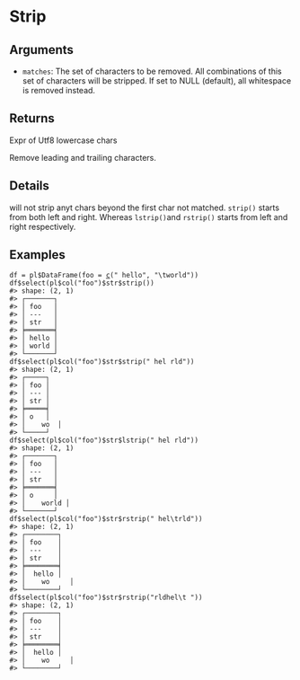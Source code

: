 # Strip

## Arguments

- `matches`: The set of characters to be removed. All combinations of this set of characters will be stripped. If set to NULL (default), all whitespace is removed instead.

## Returns

Expr of Utf8 lowercase chars

Remove leading and trailing characters.

## Details

will not strip anyt chars beyond the first char not matched. `strip()` starts from both left and right. Whereas `lstrip()`and `rstrip()` starts from left and right respectively.

## Examples

<pre class='r-example'><code><span class='r-in'><span><span class='va'>df</span> <span class='op'>=</span> <span class='va'>pl</span><span class='op'>$</span><span class='fu'>DataFrame</span><span class='op'>(</span>foo <span class='op'>=</span> <span class='fu'><a href='https://rdrr.io/r/base/c.html'>c</a></span><span class='op'>(</span><span class='st'>" hello"</span>, <span class='st'>"\tworld"</span><span class='op'>)</span><span class='op'>)</span></span></span>
<span class='r-in'><span><span class='va'>df</span><span class='op'>$</span><span class='fu'>select</span><span class='op'>(</span><span class='va'>pl</span><span class='op'>$</span><span class='fu'>col</span><span class='op'>(</span><span class='st'>"foo"</span><span class='op'>)</span><span class='op'>$</span><span class='va'>str</span><span class='op'>$</span><span class='fu'>strip</span><span class='op'>(</span><span class='op'>)</span><span class='op'>)</span></span></span>
<span class='r-out co'><span class='r-pr'>#&gt;</span> shape: (2, 1)</span>
<span class='r-out co'><span class='r-pr'>#&gt;</span> ┌───────┐</span>
<span class='r-out co'><span class='r-pr'>#&gt;</span> │ foo   │</span>
<span class='r-out co'><span class='r-pr'>#&gt;</span> │ ---   │</span>
<span class='r-out co'><span class='r-pr'>#&gt;</span> │ str   │</span>
<span class='r-out co'><span class='r-pr'>#&gt;</span> ╞═══════╡</span>
<span class='r-out co'><span class='r-pr'>#&gt;</span> │ hello │</span>
<span class='r-out co'><span class='r-pr'>#&gt;</span> │ world │</span>
<span class='r-out co'><span class='r-pr'>#&gt;</span> └───────┘</span>
<span class='r-in'><span><span class='va'>df</span><span class='op'>$</span><span class='fu'>select</span><span class='op'>(</span><span class='va'>pl</span><span class='op'>$</span><span class='fu'>col</span><span class='op'>(</span><span class='st'>"foo"</span><span class='op'>)</span><span class='op'>$</span><span class='va'>str</span><span class='op'>$</span><span class='fu'>strip</span><span class='op'>(</span><span class='st'>" hel rld"</span><span class='op'>)</span><span class='op'>)</span></span></span>
<span class='r-out co'><span class='r-pr'>#&gt;</span> shape: (2, 1)</span>
<span class='r-out co'><span class='r-pr'>#&gt;</span> ┌─────┐</span>
<span class='r-out co'><span class='r-pr'>#&gt;</span> │ foo │</span>
<span class='r-out co'><span class='r-pr'>#&gt;</span> │ --- │</span>
<span class='r-out co'><span class='r-pr'>#&gt;</span> │ str │</span>
<span class='r-out co'><span class='r-pr'>#&gt;</span> ╞═════╡</span>
<span class='r-out co'><span class='r-pr'>#&gt;</span> │ o   │</span>
<span class='r-out co'><span class='r-pr'>#&gt;</span> │ 	wo  │</span>
<span class='r-out co'><span class='r-pr'>#&gt;</span> └─────┘</span>
<span class='r-in'><span><span class='va'>df</span><span class='op'>$</span><span class='fu'>select</span><span class='op'>(</span><span class='va'>pl</span><span class='op'>$</span><span class='fu'>col</span><span class='op'>(</span><span class='st'>"foo"</span><span class='op'>)</span><span class='op'>$</span><span class='va'>str</span><span class='op'>$</span><span class='fu'>lstrip</span><span class='op'>(</span><span class='st'>" hel rld"</span><span class='op'>)</span><span class='op'>)</span></span></span>
<span class='r-out co'><span class='r-pr'>#&gt;</span> shape: (2, 1)</span>
<span class='r-out co'><span class='r-pr'>#&gt;</span> ┌───────┐</span>
<span class='r-out co'><span class='r-pr'>#&gt;</span> │ foo   │</span>
<span class='r-out co'><span class='r-pr'>#&gt;</span> │ ---   │</span>
<span class='r-out co'><span class='r-pr'>#&gt;</span> │ str   │</span>
<span class='r-out co'><span class='r-pr'>#&gt;</span> ╞═══════╡</span>
<span class='r-out co'><span class='r-pr'>#&gt;</span> │ o     │</span>
<span class='r-out co'><span class='r-pr'>#&gt;</span> │ 	world │</span>
<span class='r-out co'><span class='r-pr'>#&gt;</span> └───────┘</span>
<span class='r-in'><span><span class='va'>df</span><span class='op'>$</span><span class='fu'>select</span><span class='op'>(</span><span class='va'>pl</span><span class='op'>$</span><span class='fu'>col</span><span class='op'>(</span><span class='st'>"foo"</span><span class='op'>)</span><span class='op'>$</span><span class='va'>str</span><span class='op'>$</span><span class='fu'>rstrip</span><span class='op'>(</span><span class='st'>" hel\trld"</span><span class='op'>)</span><span class='op'>)</span></span></span>
<span class='r-out co'><span class='r-pr'>#&gt;</span> shape: (2, 1)</span>
<span class='r-out co'><span class='r-pr'>#&gt;</span> ┌────────┐</span>
<span class='r-out co'><span class='r-pr'>#&gt;</span> │ foo    │</span>
<span class='r-out co'><span class='r-pr'>#&gt;</span> │ ---    │</span>
<span class='r-out co'><span class='r-pr'>#&gt;</span> │ str    │</span>
<span class='r-out co'><span class='r-pr'>#&gt;</span> ╞════════╡</span>
<span class='r-out co'><span class='r-pr'>#&gt;</span> │  hello │</span>
<span class='r-out co'><span class='r-pr'>#&gt;</span> │ 	wo     │</span>
<span class='r-out co'><span class='r-pr'>#&gt;</span> └────────┘</span>
<span class='r-in'><span><span class='va'>df</span><span class='op'>$</span><span class='fu'>select</span><span class='op'>(</span><span class='va'>pl</span><span class='op'>$</span><span class='fu'>col</span><span class='op'>(</span><span class='st'>"foo"</span><span class='op'>)</span><span class='op'>$</span><span class='va'>str</span><span class='op'>$</span><span class='fu'>rstrip</span><span class='op'>(</span><span class='st'>"rldhel\t "</span><span class='op'>)</span><span class='op'>)</span></span></span>
<span class='r-out co'><span class='r-pr'>#&gt;</span> shape: (2, 1)</span>
<span class='r-out co'><span class='r-pr'>#&gt;</span> ┌────────┐</span>
<span class='r-out co'><span class='r-pr'>#&gt;</span> │ foo    │</span>
<span class='r-out co'><span class='r-pr'>#&gt;</span> │ ---    │</span>
<span class='r-out co'><span class='r-pr'>#&gt;</span> │ str    │</span>
<span class='r-out co'><span class='r-pr'>#&gt;</span> ╞════════╡</span>
<span class='r-out co'><span class='r-pr'>#&gt;</span> │  hello │</span>
<span class='r-out co'><span class='r-pr'>#&gt;</span> │ 	wo     │</span>
<span class='r-out co'><span class='r-pr'>#&gt;</span> └────────┘</span>
 </code></pre>